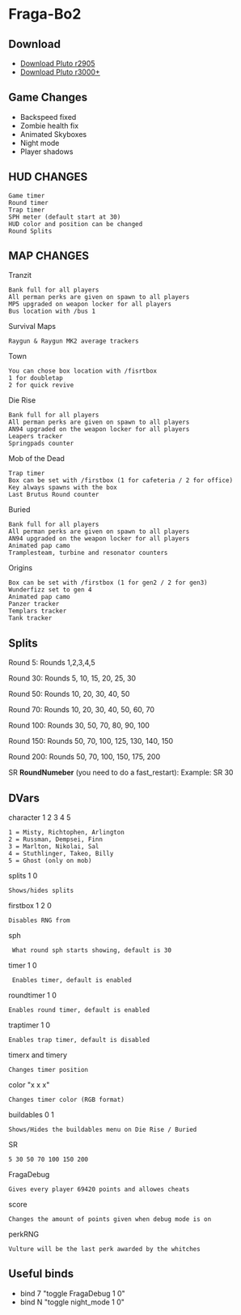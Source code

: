 # Fraga-Bo2
## Download

- [Download Pluto r2905](https://github.com/Fraagaa/Fraga-Bo2/releases/download/FragaV12/FragaV12.Pluto.r2905.rar)
- [Download Pluto r3000+](https://github.com/Fraagaa/Fraga-Bo2/releases/download/FragaV12/FragaV12.Pluto.r3000+.zip)


## Game Changes

- Backspeed fixed
- Zombie health fix
- Animated Skyboxes
- Night mode
- Player shadows

## HUD CHANGES

    Game timer
    Round timer
    Trap timer
    SPH meter (default start at 30)
    HUD color and position can be changed
    Round Splits

## MAP CHANGES

Tranzit

    Bank full for all players
    All perman perks are given on spawn to all players
    MP5 upgraded on weapon locker for all players
    Bus location with /bus 1
    
Survival Maps

    Raygun & Raygun MK2 average trackers

Town

    You can chose box location with /fisrtbox
    1 for doubletap
    2 for quick revive
    
Die Rise

    Bank full for all players
    All perman perks are given on spawn to all players
    AN94 upgraded on the weapon locker for all players
    Leapers tracker
    Springpads counter
    
Mob of the Dead

    Trap timer
    Box can be set with /firstbox (1 for cafeteria / 2 for office)
    Key always spawns with the box
    Last Brutus Round counter
    
Buried

    Bank full for all players
    All perman perks are given on spawn to all players
    AN94 upgraded on the weapon locker for all players
    Animated pap camo
    Tramplesteam, turbine and resonator counters

Origins

    Box can be set with /firstbox (1 for gen2 / 2 for gen3)
    Wunderfizz set to gen 4
    Animated pap camo
    Panzer tracker
    Templars tracker
    Tank tracker

## Splits

Round 5: Rounds 1,2,3,4,5

Round 30: Rounds 5, 10, 15, 20, 25, 30

Round 50: Rounds 10, 20, 30, 40, 50

Round 70: Rounds 10, 20, 30, 40, 50, 60, 70

Round 100: Rounds 30, 50, 70, 80, 90, 100

Round 150: Rounds 50, 70, 100, 125, 130, 140, 150

Round 200: Rounds 50, 70, 100, 150, 175, 200

SR **RoundNumeber** (you need to do a fast_restart):
Example: SR 30

## DVars

character 1 2 3 4 5

    1 = Misty, Richtophen, Arlington
    2 = Russman, Dempsei, Finn
    3 = Marlton, Nikolai, Sal
    4 = Stuthlinger, Takeo, Billy
    5 = Ghost (only on mob)

splits 1 0

    Shows/hides splits

firstbox 1 2 0

    Disables RNG from

sph

     What round sph starts showing, default is 30
    
timer 1 0

     Enables timer, default is enabled

roundtimer 1 0

    Enables round timer, default is enabled

traptimer 1 0

    Enables trap timer, default is disabled
    
timerx and timery

    Changes timer position
    
color "x x x"

    Changes timer color (RGB format)
    
buildables 0 1

    Shows/Hides the buildables menu on Die Rise / Buried

SR

    5 30 50 70 100 150 200

FragaDebug

    Gives every player 69420 points and allowes cheats

score

    Changes the amount of points given when debug mode is on

perkRNG

    Vulture will be the last perk awarded by the whitches


## Useful binds

* bind 7 "toggle FragaDebug 1 0"
* bind N "toggle night_mode 1 0"

